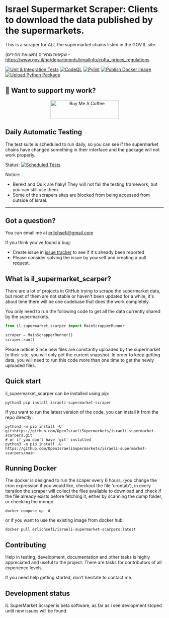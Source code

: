 Israel Supermarket Scraper: Clients to download the data published by the supermarkets.
=======================================
This is a scraper for ALL the supermarket chains listed in the GOV.IL site.

שקיפות מחירים (השוואת מחירים) - https://www.gov.il/he/departments/legalInfo/cpfta_prices_regulations




[![Unit & Integration Tests](https://github.com/OpenIsraeliSupermarkets/israeli-supermarket-scarpers/actions/workflows/test-suite.yml/badge.svg?event=push)](https://github.com/OpenIsraeliSupermarkets/israeli-supermarket-scarpers/actions/workflows/test-suite.yml)
[![CodeQL](https://github.com/OpenIsraeliSupermarkets/israeli-supermarket-scarpers/actions/workflows/codeql.yml/badge.svg)](https://github.com/OpenIsraeliSupermarkets/israeli-supermarket-scarpers/actions/workflows/codeql.yml)
[![Pylint](https://github.com/OpenIsraeliSupermarkets/israeli-supermarket-scarpers/actions/workflows/pylint.yml/badge.svg)](https://github.com/OpenIsraeliSupermarkets/israeli-supermarket-scarpers/actions/workflows/pylint.yml)
[![Publish Docker image](https://github.com/OpenIsraeliSupermarkets/israeli-supermarket-scarpers/actions/workflows/docker-publish.yml/badge.svg)](https://github.com/OpenIsraeliSupermarkets/israeli-supermarket-scarpers/actions/workflows/docker-publish.yml)
[![Upload Python Package](https://github.com/OpenIsraeliSupermarkets/israeli-supermarket-scarpers/actions/workflows/python-publish.yml/badge.svg)](https://github.com/OpenIsraeliSupermarkets/israeli-supermarket-scarpers/actions/workflows/python-publish.yml)

## 🤗 Want to support my work?
<p align="center">
    <a href="https://buymeacoffee.com/erlichsefi" target="_blank"><img src="https://cdn.buymeacoffee.com/buttons/v2/default-yellow.png" alt="Buy Me A Coffee" style="height: 60px !important;width: 217px !important;">
    </a>
</p>

Daily Automatic Testing
----
The test suite is scheduled to run daily, so you can see if the supermarket chains have changed something in their interface and the package will not work properly.

Status: [![Scheduled Tests](https://github.com/OpenIsraeliSupermarkets/israeli-supermarket-scarpers/actions/workflows/test-suite.yml/badge.svg?event=schedule)](https://github.com/OpenIsraeliSupermarkets/israeli-supermarket-scarpers/actions/workflows/test-suite.yml)

Notice:
- Berekt and Quik are flaky! They will not fail the testing framework, but you can still use them.
- Some of the scrapers sites are blocked from being accessed from outside of Israel. 

--------

 

Got a question?
---------------

You can email me at erlichsefi@gmail.com

If you think you've found a bug:

- Create issue in [issue tracker](https://github.com/OpenIsraeliSupermarkets/israeli-supermarket-scarpers/issues) to see if
  it's already been reported
- Please consider solving the issue by yourself and creating a pull request.

What is il_supermarket_scarper?
-------------

There are a lot of projects in GitHub trying to scrape the supermarket data, but most of them are not stable or haven't been updated for a while, it's about time there will be one codebase that does the work completely. 

You only need to run the following code to get all the data currently shared by the supermarkets.

```python
from il_supermarket_scarper import MainScrapperRunner

scraper = MainScrapperRunner()
scraper.run()
```


Please notice!
Since new files are constantly uploaded by the supermarket to their site, you will only get the current snapshot. In order to keep getting data, you will need to run this code more than one time to get the newly uploaded files.

Quick start
-----------

il_supermarket_scarper can be installed using pip:

    python3 pip install israeli-supermarket-scraper

If you want to run the latest version of the code, you can install it from the
repo directly:

    python3 -m pip install -U git+https://github.com/OpenIsraeliSupermarkets/israeli-supermarket-scarpers.git
    # or if you don't have 'git' installed
    python3 -m pip install -U https://github.com/OpenIsraeliSupermarkets/israeli-supermarket-scarpers/main
    


Running Docker
-----------
The docker is designed to run the scaper every 6 hours, (you change the cron expression if you would like, checkout the file 'crontab'), in every iteration the scraper will collect the files available to download and check if the file already exists before fetching it, either by scanning the dump folder, or checking the mongo.


    docker-compose up -d

or if you want to use the existing image from docker hub:

    docker pull erlichsefi/israeli-supermarket-scarpers:latest

Contributing
------------

Help in testing, development, documentation and other tasks is
highly appreciated and useful to the project. There are tasks for
contributors of all experience levels.

If you need help getting started, don't hesitate to contact me.


Development status
------------------

IL SuperMarket Scraper is beta software, as far as i see devlopment stoped until new issues will be found.
